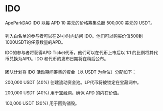 # IDO

ApeParkDAO IDO 以每 APD 10 美元的价格筹集总额 500,000 美元的 USDT。

### &#x20;<a href="#ido-ru-he-jin-hang" id="ido-ru-he-jin-hang"></a>

列入白名单的参与者可以在24小时内访问 IDO。他们可以购买价值500到1000USDT的任意数量的APD。

IDO的参与者将获得APD Ticket代币，他们可以在代币上市后以 1:1 的比例将其代币兑换为APD。IDO 和代币的发布日期将在稍后公布。

### &#x20;<a href="#mu-zi-ru-he-fen-pei" id="mu-zi-ru-he-fen-pei"></a>

团队计划将 IDO 活动期间筹集的资金（以 USDT 为单位）分配如下：

200,000 USDT (40%) 创建流动资金池。LP代币将被锁定在宝藏洞中。

200,000 USDT (40%) ⽤于宝藏洞，确保 APD 的内在价值。

100,000 USDT (20%) ⽤于回购销毁。
